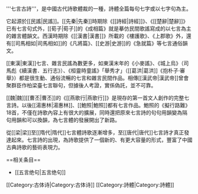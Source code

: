 '''七言古詩'''，是中國古代詩歌體裁的一種，詩體全篇每句七字或以七字句為主。

它起源於[[民謠|民謠]]。[[先秦|先秦]]時期除《[[詩經|詩經]]》、《[[楚辭|楚辭]]》已有七言句式外，[[荀子|荀子]]的《成相篇》就是摹仿民間歌謠寫成的以七言為主的雜言體韻文。西漢時期除《[[漢書|漢書]]》所載的《樓護歌》、《上郡歌》外，還有[[司馬相如|司馬相如]]的《凡將篇》、[[史游|史游]]的《急就篇》等七言通俗韻文。

[[東漢|東漢]]七言、雜言民謠為數更多，如東漢末年的《小麥謠》、《城上烏》（司馬彪《續漢書．五行志》）、《桓靈時童謠》「舉秀才」（[[葛洪|葛洪]]《抱朴子·審舉》）都是很生動、通俗流暢的七言和雜言民間作品。相傳[[漢武帝|漢武帝]]曾會聚群臣作柏梁臺七言聯句，但據後人考證，實係偽託，並不可靠。

[[魏|魏]][[曹丕|曹丕]]的《[[燕歌行|燕歌行]]》是現存的第一首文人創作的完整七言詩。以後[[湯惠林|湯惠林]]、[[鮑照|鮑照]]都有七言作品。鮑照的《擬行路難》18首，不僅在詩歌內容上有很大的擴展，同時還把原來七言詩的句句用韻變為隔句用韻和可以換韻，為七言體的發展開出了新路。

從[[梁|梁]]至[[隋代|隋代]]七言體詩歌逐漸增多，至[[唐代|唐代]]七言詩才真正發達起來。七言詩的出現，為詩歌提供了一個新的、有更大容量的形式，豐富了中國古典詩歌的藝術表現力。

==相关条目==
* [[五言绝句|五言绝句]]

[[Category:古体诗|Category:古体诗]]
[[Category:詩體|Category:詩體]]